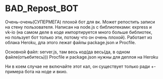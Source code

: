 # BAD_Repost_BOT
Очень-очень(СУПЕРМЕГА) плохой бот для вк. Может репостить записи на стену пользователя. 
Написан на node.js с библиотеками: express и vk-io
(на самом деле в коде импортируется много больше библиотек, но пользует бот только эти, потому что он очень плохой).
Работает из облака Heroku, дла этого лежат файлы package.json и Procfile.

Основной файл: server.js, там весь код(да весь(да, в одном файле(отъебитесь)))
Procfile и package.json нужны для деплоя на Heroku

Ни в коем случае не включайте этот кал, он существует только ради +-примера бота на ноде и вкио.
